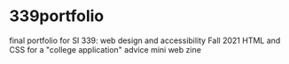 # 339portfolio
final portfolio for SI 339: web design and accessibility Fall 2021
HTML and CSS for a "college application" advice mini web zine
